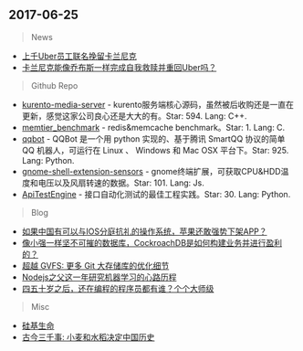 ## 2017-06-25

> News
* [上千Uber员工联名挽留卡兰尼克](http://finance.qq.com/a/20170624/014269.htm)
* [卡兰尼克能像乔布斯一样完成自我救赎并重回Uber吗？](http://www.kejilie.com/qq/article/zMVfMz.html)

> Github Repo
* [kurento-media-server](https://github.com/Kurento/kurento-media-server) - kurento服务端核心源码，虽然被后收购还是一直在更新，感觉这家公司良心还是大大的有。Star: 594. Lang: C++.
* [memtier_benchmark](https://github.com/RedisLabs/memtier_benchmark) - redis&memcache benchmark。Star: 1. Lang: C.
* [qqbot](https://github.com/pandolia/qqbot) - QQBot 是一个用 python 实现的、基于腾讯 SmartQQ 协议的简单 QQ 机器人，可运行在 Linux 、 Windows 和 Mac OSX 平台下。Star: 925. Lang: Python.
* [gnome-shell-extension-sensors](https://github.com/xtranophilist/gnome-shell-extension-sensors) - gnome终端扩展，可获取CPU&HDD温度和电压以及风扇转速的数据。Star: 101. Lang: Js.
* [ApiTestEngine](https://github.com/debugtalk/ApiTestEngine) - 接口自动化测试的最佳工程实践。Star: 30. Lang: Python.


> Blog
* [如果中国有可以与IOS分庭抗礼的操作系统，苹果还敢强势下架APP？](https://mp.weixin.qq.com/s?__biz=MzI3ODEwNDk4OQ==&mid=2654344682&idx=1&sn=84177dcf17f6207d5318c79e12ac9e19&chksm=f09eab18c7e9220ef0b002c1c824fab0e07f36e87377a7cd6f517a895e2e6caf66427657ebfe&mpshare=1&scene=1&srcid=06256D5PX8G1f4x875doAsGk&pass_ticket=tozc1EUuNwe%2BRSADvcR9K2eAbVtodxWwMHlqI4QD9epaUE08FN65JjNyGDSmF4fG#rd) 
* [像小强一样坚不可摧的数据库，CockroachDB是如何构建业务并进行盈利的？](https://mp.weixin.qq.com/s?__biz=MjM5MjAwODM4MA==&mid=2650689244&idx=1&sn=f3553c496a0387d3c7b4a1516005d44c&chksm=bea63f0f89d1b619ab81ffd1cab8a342ad1f6abb4545f5a9c03c0df2bb0d965f974ade2765b3&mpshare=1&scene=1&srcid=0625E9yfgdwoS6QTxgnwtQKp&pass_ticket=tozc1EUuNwe%2BRSADvcR9K2eAbVtodxWwMHlqI4QD9epaUE08FN65JjNyGDSmF4fG#rd) 
* [超越 GVFS: 更多 Git 大存储库的优化细节](https://www.oschina.net/translate/optimizing-git-beyond-gvfs) 
* [Nodejs之父这一年研究机器学习的心路历程](http://www.techug.com/post/google-brain-residency-program.html)
* [四五十岁之后，还在编程的程序员都有谁？个个大师级](http://www.techug.com/post/forty-years-who-programming.html) 

> Misc
* [硅基生命](http://www.guokr.com/post/2824/) 
* [古今三千事: 小麦和水稻决定中国历史](http://ifenghuanghao.ifeng.com/19864279/news.shtml)  